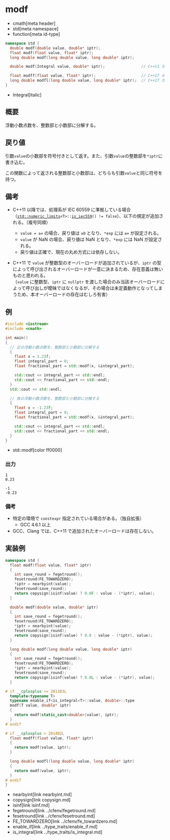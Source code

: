 # modf
* cmath[meta header]
* std[meta namespace]
* function[meta id-type]

```cpp
namespace std {
  double modf(double value, double* iptr);
  float modf(float value, float* iptr);
  long double modf(long double value, long double* iptr);

  double modf(Integral value, double* iptr);                // C++11 から

  float modff(float value, float* iptr);                    // C++17 から
  long double modfl(long double value, long double* iptr);  // C++17 から
}
```
* Integral[italic]

## 概要
浮動小数点数を、整数部と小数部に分解する。


## 戻り値
引数`value`の小数部を符号付きとして返す。また、引数`value`の整数部を`*iptr`に書き込む。

この関数によって返される整数部と小数部は、どちらも引数`value`と同じ符号を持つ。


## 備考
- C++11 以降では、処理系が IEC 60559 に準拠している場合（[`std::numeric_limits`](../limits/numeric_limits.md)`<T>::`[`is_iec559`](../limits/numeric_limits/is_iec559.md)`() != false`）、以下の規定が追加される。（複号同順）
	- `value = ±∞` の場合、戻り値は `±0` となり、`*exp` には `±∞` が設定される。
	- `value` が NaN の場合、戻り値は NaN となり、`*exp` には NaN が設定される。
	- 戻り値は正確で、現在の丸め方式には依存しない。

- C++11 で `value` が整数型のオーバーロードが追加されているが、`iptr` の型によって呼び出されるオーバーロードが一意に決まるため、存在意義は無いものと思われる。  
    （`value` に整数型、`iptr` に `nullptr` を渡した場合のみ当該オーバーロードによって呼び出しが曖昧ではなくなるが、その場合は未定義動作となってしまうため、本オーバーロードの存在はむしろ有害）


## 例
```cpp example
#include <iostream>
#include <cmath>

int main()
{
  // 正の浮動小数点数を、整数部と小数部に分解する
  {
    float x = 1.23f;
    float integral_part = 0;
    float fractional_part = std::modf(x, &integral_part);

    std::cout << integral_part << std::endl;
    std::cout << fractional_part << std::endl;
  }
  std::cout << std::endl;

  // 負の浮動小数点数を、整数部と小数部に分解する
  {
    float x = -1.23f;
    float integral_part = 0;
    float fractional_part = std::modf(x, &integral_part);

    std::cout << integral_part << std::endl;
    std::cout << fractional_part << std::endl;
  }
}
```
* std::modf[color ff0000]

### 出力
```
1
0.23

-1
-0.23
```

### 備考
- 特定の環境で `constexpr` 指定されている場合がある。（独自拡張）
	- GCC 4.6.1 以上
- GCC、Clang では、C++11 で追加されたオーバーロードは存在しない。


## 実装例
```cpp
namespace std {
  float modf(float value, float* iptr)
  {
    int save_round = fegetround();
    fesetround(FE_TOWARDZERO);
    *iptr = nearbyint(value);
    fesetround(save_round);
    return copysign(isinf(value) ? 0.0F : value - (*iptr), value);
  }

  double modf(double value, double* iptr)
  {
    int save_round = fegetround();
    fesetround(FE_TOWARDZERO);
    *iptr = nearbyint(value);
    fesetround(save_round);
    return copysign(isinf(value) ? 0.0 : value - (*iptr), value);
  }

  long double modf(long double value, long double* iptr)
  {
    int save_round = fegetround();
    fesetround(FE_TOWARDZERO);
    *iptr = nearbyint(value);
    fesetround(save_round);
    return copysign(isinf(value) ? 0.0L : value - (*iptr), value);
  }

# if __cplusplus >= 201103L
  template<typename T>
  typename enable_if<is_integral<T>::value, double>::type
  modf(T value, double* iptr)
  {
    return modf(static_cast<double>(value), iptr);
  }
# endif

# if __cplusplus > 201402L
  float modff(float value, float* iptr)
  {
    return modf(value, iptr);
  }

  long double modfl(long double value, long double* iptr)
  {
    return modf(value, iptr);
  }
# endif
}
```
* nearbyint[link nearbyint.md]
* copysign[link copysign.md]
* isinf[link isinf.md]
* fegetround[link ../cfenv/fegetround.md]
* fesetround[link ../cfenv/fesetround.md]
* FE_TOWARDZERO[link ../cfenv/fe_towardzero.md]
* enable_if[link ../type_traits/enable_if.md]
* is_integral[link ../type_traits/is_integral.md]
